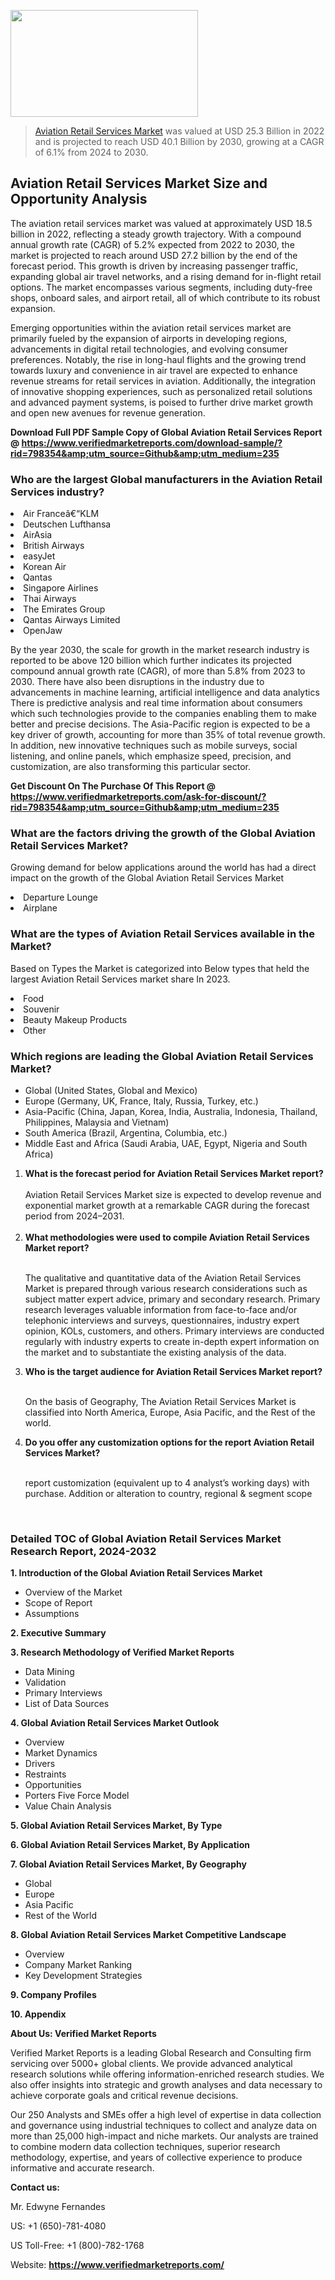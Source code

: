 <img src="https://ffe5etoiles.com/wp-content/uploads/2024/12/MST1-300x171.png" alt="" width="300" height="171" class="alignnone size-medium wp-image-20088" /><blockquote><p><p><a href="https://www.verifiedmarketreports.com/download-sample/?rid=798354&utm_source=Github&utm_medium=235" target="_blank">Aviation Retail Services Market</a> was valued at USD 25.3 Billion in 2022 and is projected to reach USD 40.1 Billion by 2030, growing at a CAGR of 6.1% from 2024 to 2030.</p></blockquote><p><h2>Aviation Retail Services Market Size and Opportunity Analysis</h2><p>The aviation retail services market was valued at approximately USD 18.5 billion in 2022, reflecting a steady growth trajectory. With a compound annual growth rate (CAGR) of 5.2% expected from 2022 to 2030, the market is projected to reach around USD 27.2 billion by the end of the forecast period. This growth is driven by increasing passenger traffic, expanding global air travel networks, and a rising demand for in-flight retail options. The market encompasses various segments, including duty-free shops, onboard sales, and airport retail, all of which contribute to its robust expansion.</p><p>Emerging opportunities within the aviation retail services market are primarily fueled by the expansion of airports in developing regions, advancements in digital retail technologies, and evolving consumer preferences. Notably, the rise in long-haul flights and the growing trend towards luxury and convenience in air travel are expected to enhance revenue streams for retail services in aviation. Additionally, the integration of innovative shopping experiences, such as personalized retail solutions and advanced payment systems, is poised to further drive market growth and open new avenues for revenue generation.</p></p><p class=""><strong>Download Full PDF Sample Copy of Global Aviation Retail Services Report @ <a href="https://www.verifiedmarketreports.com/download-sample/?rid=798354&amp;utm_source=Github&amp;utm_medium=235" target="_blank">https://www.verifiedmarketreports.com/download-sample/?rid=798354&amp;utm_source=Github&amp;utm_medium=235</a></strong></p><h3 id="" class="">Who are the largest Global manufacturers in the Aviation Retail Services industry?</h3><p><li>Air Franceâ€“KLM</li><li> Deutschen Lufthansa</li><li> AirAsia</li><li> British Airways</li><li> easyJet</li><li> Korean Air</li><li> Qantas</li><li> Singapore Airlines</li><li> Thai Airways</li><li> The Emirates Group</li><li> Qantas Airways Limited</li><li> OpenJaw</li></p><div class=""><div class="" dir="" data-message-author-role="" data-message-id="" data-message-model-slug=""><div class=""><div class=""><div class=""><div class="" dir="" data-message-author-role="" data-message-id="" data-message-model-slug=""><div class=""><div class=""><p>By the year 2030, the scale for growth in the market research industry is reported to be above 120 billion which further indicates its projected compound annual growth rate (CAGR), of more than 5.8% from 2023 to 2030. There have also been disruptions in the industry due to advancements in machine learning, artificial intelligence and data analytics There is predictive analysis and real time information about consumers which such technologies provide to the companies enabling them to make better and precise decisions. The Asia-Pacific region is expected to be a key driver of growth, accounting for more than 35% of total revenue growth. In addition, new innovative techniques such as mobile surveys, social listening, and online panels, which emphasize speed, precision, and customization, are also transforming this particular sector.</p><p><strong>Get Discount On The Purchase Of This Report @&nbsp; <a href="https://www.verifiedmarketreports.com/ask-for-discount/?rid=798354&amp;utm_source=Github&amp;utm_medium=235" target="_blank">https://www.verifiedmarketreports.com/ask-for-discount/?rid=798354&amp;utm_source=Github&amp;utm_medium=235</a></strong></p></div></div></div></div></div></div></div></div><h3 id="" class="">What are the factors driving the growth of the Global Aviation Retail Services Market?</h3><p id="" class="">Growing demand for below applications around the world has had a direct impact on the growth of the Global Aviation Retail Services Market</p><p id="" class=""><li>Departure Lounge</li><li> Airplane</li></p><h3 id="" class="">What are the types of Aviation Retail Services available in the Market?</h3><p id="" class="">Based on Types the Market is categorized into Below types that held the largest Aviation Retail Services market share In 2023.</p><p id="" class=""><li>Food</li><li> Souvenir</li><li> Beauty Makeup Products</li><li> Other</li></p><h3 id="" class="">Which regions are leading the Global Aviation Retail Services Market?</h3><ul><li>Global (United States, Global and Mexico)</li><li>Europe (Germany, UK, France, Italy, Russia, Turkey, etc.)</li><li>Asia-Pacific (China, Japan, Korea, India, Australia, Indonesia, Thailand, Philippines, Malaysia and Vietnam)</li><li>South America (Brazil, Argentina, Columbia, etc.)</li><li>Middle East and Africa (Saudi Arabia, UAE, Egypt, Nigeria and South Africa)</li></ul><p><ol><li><strong>What is the forecast period for Aviation Retail Services Market report?<br /></strong><br /><span data-sheets-root="1" data-sheets-value="{&quot;1&quot;:2,&quot;2&quot;:&quot;XXXX size is expected to develop revenue and exponential market growth at a remarkable CAGR during the forecast period from 2024&ndash;2030.&quot;}" data-sheets-userformat="{&quot;2&quot;:12674,&quot;4&quot;:{&quot;1&quot;:2,&quot;2&quot;:16776960},&quot;10&quot;:2,&quot;11&quot;:0,&quot;15&quot;:&quot;Arial&quot;,&quot;16&quot;:12}">Aviation Retail Services Market size is expected to develop revenue and exponential market growth at a remarkable CAGR during the forecast period from 2024&ndash;2031.</span><br /><br /></li><li><strong>What methodologies were used to compile Aviation Retail Services Market report?<br /><br /></strong><p>The qualitative and quantitative data of the&nbsp;Aviation Retail Services Market is prepared through various research considerations such as subject matter expert advice, primary and secondary research. Primary research leverages valuable information from face-to-face and/or telephonic interviews and surveys, questionnaires, industry expert opinion, KOLs, customers, and others. Primary interviews are conducted regularly with industry experts to create in-depth expert information on the market and to substantiate the existing analysis of the data.&nbsp;</p></li><li><strong>Who is the target audience for Aviation Retail Services Market report?<br /><br /></strong><p>On the basis of Geography, The&nbsp;Aviation Retail Services Market is classified into North America, Europe, Asia Pacific, and the Rest of the world.</p></li><li><strong>Do you offer any customization options for the report Aviation Retail Services Market?<br /><br /></strong><p>report customization (equivalent up to 4 analyst&rsquo;s working days) with purchase. Addition or alteration to country, regional &amp; segment scope</p><p>&nbsp;</p></li></ol></p><h3 id="" class="">Detailed TOC of Global Aviation Retail Services Market Research Report, 2024-2032</h3><p id="" class=""><strong>1. Introduction of the Global Aviation Retail Services Market</strong></p><ul><li>Overview of the Market</li><li>Scope of Report</li><li>Assumptions</li></ul><p id="" class=""><strong>2. Executive Summary</strong></p><p id="" class=""><strong>3. Research Methodology of&nbsp;Verified Market Reports</strong></p><ul><li>Data Mining</li><li>Validation</li><li>Primary Interviews</li><li>List of Data Sources</li></ul><p id="" class=""><strong>4. Global Aviation Retail Services Market Outlook</strong></p><ul><li>Overview</li><li>Market Dynamics</li><li>Drivers</li><li>Restraints</li><li>Opportunities</li><li>Porters Five Force Model</li><li>Value Chain Analysis</li></ul><p id="" class=""><strong>5. Global Aviation Retail Services Market, By&nbsp;Type</strong></p><p id="" class=""><strong>6. Global Aviation Retail Services Market, By Application</strong></p><p id="" class=""><strong>7. Global Aviation Retail Services Market, By Geography</strong></p><ul><li>Global</li><li>Europe</li><li>Asia Pacific</li><li>Rest of the World</li></ul><p id="" class=""><strong>8. Global Aviation Retail Services Market Competitive Landscape</strong></p><ul><li>Overview</li><li>Company Market Ranking</li><li>Key Development Strategies</li></ul><p id="" class=""><strong>9. Company Profiles</strong></p><p id="" class=""><strong>10. Appendix</strong></p><p id="" class=""><strong>About Us: Verified Market Reports</strong></p><p id="" class="">Verified Market Reports is a leading Global Research and Consulting firm servicing over 5000+ global clients. We provide advanced analytical research solutions while offering information-enriched research studies. We also offer insights into strategic and growth analyses and data necessary to achieve corporate goals and critical revenue decisions.</p><p id="" class="">Our 250 Analysts and SMEs offer a high level of expertise in data collection and governance using industrial techniques to collect and analyze data on more than 25,000 high-impact and niche markets. Our analysts are trained to combine modern data collection techniques, superior research methodology, expertise, and years of collective experience to produce informative and accurate research.</p><p id="" class=""><strong>Contact us:</strong></p><p id="" class="">Mr. Edwyne Fernandes</p><p id="" class="">US: +1 (650)-781-4080</p><p id="" class="">US Toll-Free: +1 (800)-782-1768</p><p id="" class="">Website: <a target="" data-test-app-aware-link=""><strong>https://www.verifiedmarketreports.com/</strong></a></p>
